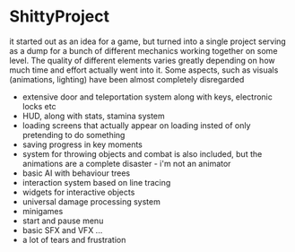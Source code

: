 # ShittyProject

it started out as an idea for a game, but turned into a single project serving as a dump for a bunch of different mechanics working together on some level. The quality of different elements varies greatly depending on how much time and effort actually went into it. Some aspects, such as visuals (animations, lighting) have been almost completely disregarded

- extensive door and teleportation system along with keys, electronic locks etc
- HUD, along with stats, stamina system
- loading screens that actually appear on loading insted of only pretending to do something
- saving progress in key moments
- system for throwing objects and combat is also included, but the animations are a complete disaster - i'm not an animator
- basic AI with behaviour trees 
- interaction system based on line tracing
- widgets for interactive objects
- universal damage processing system
- minigames
- start and pause menu
- basic SFX and VFX
...
- a lot of tears and frustration
